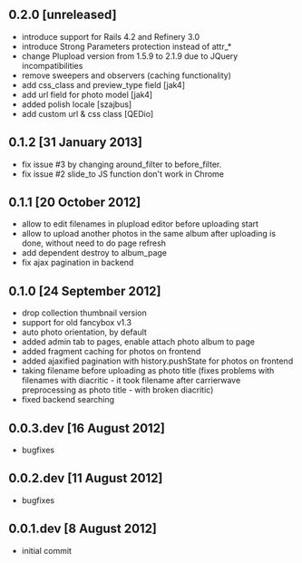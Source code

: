 ## 0.2.0 [unreleased]
* introduce support for Rails 4.2 and Refinery 3.0
* introduce Strong Parameters protection instead of attr_*
* change Plupload version from 1.5.9 to 2.1.9 due to JQuery incompatibilities
* remove sweepers and observers (caching functionality)
* add css_class and preview_type field [jak4]
* add url field for photo model [jak4]
* added polish locale [szajbus]
* add custom url & css class [QEDio]


## 0.1.2 [31 January 2013]
* fix issue #3 by changing around_filter to before_filter. 
* fix issue #2 slide_to JS function don't work in Chrome

## 0.1.1 [20 October 2012]
* allow to edit filenames in plupload editor before uploading start
* allow to upload another photos in the same album after uploading is done, without need to do page refresh
* add dependent destroy to album_page
* fix ajax pagination in backend

## 0.1.0 [24 September 2012]
* drop collection thumbnail version
* support for old fancybox v1.3
* auto photo orientation, by default
* added admin tab to pages, enable attach photo album to page
* added fragment caching for photos on frontend
* added ajaxified pagination with history.pushState for photos on frontend
* taking filename before uploading as photo title (fixes problems with filenames with diacritic - it took filename after carrierwave preprocessing as photo title - with broken diacritic)
* fixed backend searching

## 0.0.3.dev [16 August 2012]
* bugfixes 

## 0.0.2.dev [11 August 2012]
* bugfixes 

## 0.0.1.dev [8 August 2012]
* initial commit

